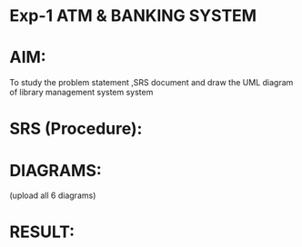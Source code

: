 # Exp-1 ATM & BANKING SYSTEM

# AIM:
To study the problem statement ,SRS document and draw the UML diagram of library management system system

# SRS (Procedure):

# DIAGRAMS:
(upload all 6 diagrams)

# RESULT:
